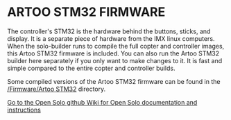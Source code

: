 # ARTOO STM32 FIRMWARE #

The controller's STM32 is the hardware behind the buttons, sticks, and display.  It is a separate piece of hardware from the IMX linux computers.  When the solo-builder runs to compile the full copter and controller images, this Artoo STM32 firmware is included.  You can also run the Artoo STM32 builder here separately if you only want to make changes to it.  It is fast and simple compared to the entire copter and controller builds.

Some compiled versions of the Artoo STM32 firmware can be found in the [/Firmware/Artoo STM32](/Firmware/Artoo) directory.

[Go to the Open Solo github Wiki for Open Solo documentation and instructions](https://github.com/Pedals2Paddles/OpenSolo/wiki/Artoo-STM32)
